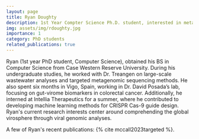 ```yaml
---
layout: page
title: Ryan Doughty
description: 1st Year Compter Science Ph.D. student, interested in metagenomics and virome analysis.
img: assets/img/rdoughty.jpg
importance: 1
category: PhD students
related_publications: true
---
```


Ryan (1st year PhD student, Computer Science), obtained his BS in Computer Science from Case Western Reserve University. During his undergraduate studies, he worked with Dr. Treangen on large-scale wastewater analyses and targeted metagenomic sequencing methods. He also spent six months in Vigo, Spain, working in Dr. David Posada’s lab, focusing on gut-virome biomarkers in colorectal cancer. Additionally, he interned at Intellia Therapeutics for a summer, where he contributed to developing machine learning methods for CRISPR Cas-9 guide design. Ryan's current research interests center around comprehending the global virosphere through viral genomic analyses.

A few of Ryan's recent publications: {% cite mccall2023targeted %}.